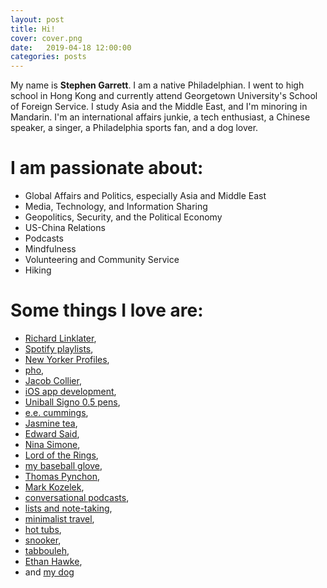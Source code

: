```yaml
---
layout: post
title: Hi!
cover: cover.png
date:   2019-04-18 12:00:00
categories: posts
---
```



My name is **Stephen Garrett**. I am a native Philadelphian. I went to high school in Hong Kong and currently attend Georgetown University's School of Foreign Service. I study Asia and the Middle East, and I'm minoring in Mandarin.​
I'm an international affairs junkie, a tech enthusiast, a Chinese speaker, a singer, a Philadelphia sports fan, and a dog lover.  


# I am passionate about:

* Global Affairs and Politics, especially Asia and Middle East
* Media, Technology, and Information Sharing
* Geopolitics, Security, and the Political Economy
* US-China Relations
* Podcasts
* Mindfulness
* Volunteering and Community Service
* Hiking

# Some things I love are:

* [Richard Linklater](https://www.imdb.com/name/nm0000500/),
* [Spotify playlists](https://open.spotify.com/user/sgarrett233),
* [New Yorker Profiles](https://www.newyorker.com/magazine/profiles),
* [pho](https://www.youtube.com/watch?v=jgX2q9WPoqo),
* [Jacob Collier](https://www.youtube.com/watch?v=IuMOy_EKbIU),
* [iOS app development](https://developer.apple.com/),
* [Uniball Signo 0.5 pens](https://www.jetpens.com/Uni-ball-Signo-UM-100-Gel-Pens/ct/207),
* [e.e. cummings](https://www.poetryfoundation.org/poets/e-e-cummings#tab-poems),
* [Jasmine tea](https://en.wikipedia.org/wiki/Jasmine_tea),
* [Edward Said](https://www.youtube.com/watch?v=fVC8EYd_Z_g&ab_channel=PalestineDiary),
* [Nina Simone](https://www.youtube.com/watch?v=K7nmdi0u4T0),
* [Lord of the Rings](https://lotr.fandom.com/wiki/Main_Page),
* [my baseball glove](https://www.rawlings.com/product/P-PRO205-9TIFS.html),
* [Thomas Pynchon](https://www.vulture.com/2013/08/thomas-pynchon-bleeding-edge.html),
* [Mark Kozelek](https://www.youtube.com/watch?v=nviTjk9Lm-w),
* [conversational podcasts](http://www.merlinmann.com/roderick/),
* [lists and note-taking](https://medium.goodnotes.com/the-best-note-taking-methods-for-college-students-451f412e264e),
* [minimalist travel](https://www.youtube.com/watch?v=LXSo_trfCuI),
* [hot tubs](https://www.youtube.com/watch?v=xeSwrFKFNFw),
* [snooker](https://www.youtube.com/watch?v=9D2rFMPN9js),
* [tabbouleh](https://www.youtube.com/watch?v=WFUar4zyx3o),
* [Ethan Hawke](https://www.youtube.com/watch?v=OI3ofWFejqg),
* and [my dog](/images/dog1.jpg)
